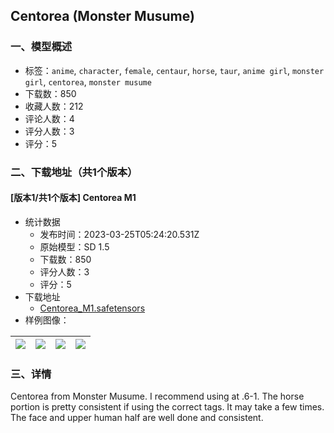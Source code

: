 ## Centorea (Monster Musume)
### 一、模型概述

- 标签：`anime`, `character`, `female`, `centaur`, `horse`, `taur`, `anime girl`, `monster girl`, `centorea`, `monster musume`
- 下载数：850
- 收藏人数：212
- 评论人数：4
- 评分人数：3
- 评分：5

### 二、下载地址（共1个版本）

#### [版本1/共1个版本] Centorea M1

- 统计数据
  - 发布时间：2023-03-25T05:24:20.531Z
  - 原始模型：SD 1.5
  - 下载数：850
  - 评分人数：3
  - 评分：5
- 下载地址
  - [Centorea_M1.safetensors](https://civitai.com/api/download/models/28723)
- 样例图像：

| <img src="https://image.civitai.com/xG1nkqKTMzGDvpLrqFT7WA/af170e9c-6d25-4ce4-0b43-9c76d6c46400/width=450/323884.jpeg" /> | <img src="https://image.civitai.com/xG1nkqKTMzGDvpLrqFT7WA/b1f2e764-00e4-4fae-58a8-8ad44672de00/width=450/323892.jpeg" /> | <img src="https://image.civitai.com/xG1nkqKTMzGDvpLrqFT7WA/2c777143-d1d9-40bd-2dd1-15c55e739900/width=450/323891.jpeg" /> | <img src="https://image.civitai.com/xG1nkqKTMzGDvpLrqFT7WA/86b55801-813c-471f-9ba1-e30e7cf5c000/width=450/323890.jpeg" /> |
| ---- | ---- | ---- | ---- |


### 三、详情
<p>Centorea from Monster Musume. I recommend using at .6-1. The horse portion is pretty consistent if using the correct tags. It may take a few times. The face and upper human half are well done and consistent. </p>